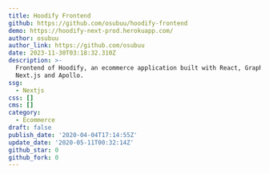 ```yaml
---
title: Hoodify Frontend
github: https://github.com/osubuu/hoodify-frontend
demo: https://hoodify-next-prod.herokuapp.com/
author: osubuu
author_link: https://github.com/osubuu
date: 2023-11-30T03:18:32.310Z
description: >-
  Frontend of Hoodify, an ecommerce application built with React, GraphQL,
  Next.js and Apollo.
ssg:
  - Nextjs
css: []
cms: []
category:
  - Ecommerce
draft: false
publish_date: '2020-04-04T17:14:55Z'
update_date: '2020-05-11T00:32:14Z'
github_star: 0
github_fork: 0
---
```

